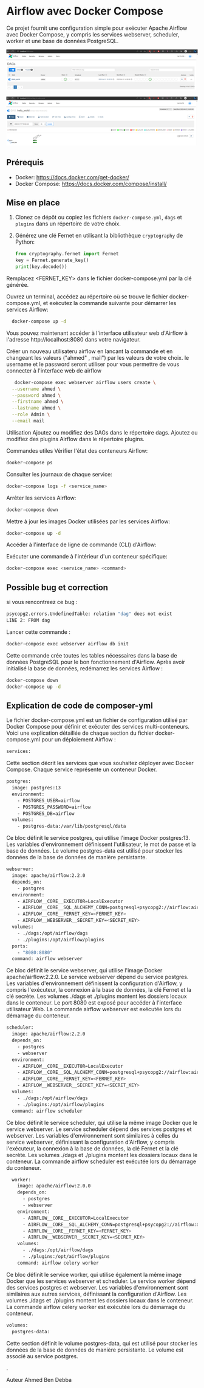 


# Airflow avec Docker Compose

Ce projet fournit une configuration simple pour exécuter Apache Airflow avec Docker Compose, y compris les services webserver, scheduler, worker et une base de données PostgreSQL.


![Airflow UI](./img/airflow.png)

![DAG](./img/dag.png)



## Prérequis

- Docker: https://docs.docker.com/get-docker/
- Docker Compose: https://docs.docker.com/compose/install/

## Mise en place

1. Clonez ce dépôt ou copiez les fichiers `docker-compose.yml`, `dags` et `plugins` dans un répertoire de votre choix.

2. Générez une clé Fernet en utilisant la bibliothèque `cryptography` de Python:

   ```python
   from cryptography.fernet import Fernet
   key = Fernet.generate_key()
   print(key.decode())
Remplacez <FERNET_KEY> dans le fichier docker-compose.yml par la clé générée.

Ouvrez un terminal, accédez au répertoire où se trouve le fichier docker-compose.yml, et exécutez la commande suivante pour démarrer les services Airflow:

  ```sh
    docker-compose up -d
```

Vous pouvez maintenant accéder à l'interface utilisateur web d'Airflow à l'adresse http://localhost:8080 dans votre navigateur.

Créer un nouveau utilisateru airflow en lancant la commande et en changeant les valeurs ("ahmed" , mail") par les valeurs de votre choix. le username et le password seront utiliser pour vous permettre de vous connecter à l'interface web de airflow
  ```sh
     docker-compose exec webserver airflow users create \
    --username ahmed \
    --password ahmed \
    --firstname ahmed \
    --lastname ahmed \
    --role Admin \
    --email mail
```


Utilisation
Ajoutez ou modifiez des DAGs dans le répertoire dags.
Ajoutez ou modifiez des plugins Airflow dans le répertoire plugins.

Commandes utiles
Vérifier l'état des conteneurs Airflow:

  ```sh
dooker-compose ps
  ```
Consulter les journaux de chaque service:

  ``` sh
docker-compose logs -f <service_name>
  ```
Arrêter les services Airflow:

  ```sh
docker-compose down
  ```
Mettre à jour les images Docker utilisées par les services Airflow:

  ```sh
docker-compose up -d
  ```
Accéder à l'interface de ligne de commande (CLI) d'Airflow:


Exécuter une commande à l'intérieur d'un conteneur spécifique:

  ```sh
docker-compose exec <service_name> <command>
  ```

## Possible bug et correction 

si vous rencontreez ce bug : 
  ```sh
psycopg2.errors.UndefinedTable: relation "dag" does not exist
LINE 2: FROM dag
  ```
Lancer cette commande :

  ```sh
docker-compose exec webserver airflow db init
  ```
Cette commande crée toutes les tables nécessaires dans la base de données PostgreSQL pour le bon fonctionnement d'Airflow.
Après avoir initialisé la base de données, redémarrez les services Airflow :
  ```sh
docker-compose down
docker-compose up -d
  ```
  
  ## Explication de code de composer-yml
  
  Le fichier docker-compose.yml est un fichier de configuration utilisé par Docker Compose pour définir et exécuter des services multi-conteneurs. Voici une explication détaillée de chaque section du fichier docker-compose.yml pour un déploiement Airflow :

  ```sh
services:
  ```
Cette section décrit les services que vous souhaitez déployer avec Docker Compose. Chaque service représente un conteneur Docker.


  ```sh
  postgres:
    image: postgres:13
    environment:
      - POSTGRES_USER=airflow
      - POSTGRES_PASSWORD=airflow
      - POSTGRES_DB=airflow
    volumes:
      - postgres-data:/var/lib/postgresql/data
```
Ce bloc définit le service postgres, qui utilise l'image Docker postgres:13. Les variables d'environnement définissent l'utilisateur, le mot de passe et la base de données. Le volume postgres-data est utilisé pour stocker les données de la base de données de manière persistante.

  ```sh
  webserver:
    image: apache/airflow:2.2.0
    depends_on:
      - postgres
    environment:
      - AIRFLOW__CORE__EXECUTOR=LocalExecutor
      - AIRFLOW__CORE__SQL_ALCHEMY_CONN=postgresql+psycopg2://airflow:airflow@postgres:5432/airflow
      - AIRFLOW__CORE__FERNET_KEY=<FERNET_KEY>
      - AIRFLOW__WEBSERVER__SECRET_KEY=<SECRET_KEY>
    volumes:
      - ./dags:/opt/airflow/dags
      - ./plugins:/opt/airflow/plugins
    ports:
      - "8080:8080"
    command: airflow webserver
 ```
Ce bloc définit le service webserver, qui utilise l'image Docker apache/airflow:2.2.0. Le service webserver dépend du service postgres. Les variables d'environnement définissent la configuration d'Airflow, y compris l'exécuteur, la connexion à la base de données, la clé Fernet et la clé secrète. Les volumes ./dags et ./plugins montent les dossiers locaux dans le conteneur. Le port 8080 est exposé pour accéder à l'interface utilisateur Web. La commande airflow webserver est exécutée lors du démarrage du conteneur.

  ```sh
  scheduler:
    image: apache/airflow:2.2.0
    depends_on:
      - postgres
      - webserver
    environment:
      - AIRFLOW__CORE__EXECUTOR=LocalExecutor
      - AIRFLOW__CORE__SQL_ALCHEMY_CONN=postgresql+psycopg2://airflow:airflow@postgres:5432/airflow
      - AIRFLOW__CORE__FERNET_KEY=<FERNET_KEY>
      - AIRFLOW__WEBSERVER__SECRET_KEY=<SECRET_KEY>
    volumes:
      - ./dags:/opt/airflow/dags
      - ./plugins:/opt/airflow/plugins
    command: airflow scheduler
```
Ce bloc définit le service scheduler, qui utilise la même image Docker que le service webserver. Le service scheduler dépend des services postgres et webserver. Les variables d'environnement sont similaires à celles du service webserver, définissant la configuration d'Airflow, y compris l'exécuteur, la connexion à la base de données, la clé Fernet et la clé secrète. Les volumes ./dags et ./plugins montent les dossiers locaux dans le conteneur. La commande airflow scheduler est exécutée lors du démarrage du conteneur.

```sh
  worker:
    image: apache/airflow:2.0.0
    depends_on:
      - postgres
      - webserver
    environment:
      - AIRFLOW__CORE__EXECUTOR=LocalExecutor
      - AIRFLOW__CORE__SQL_ALCHEMY_CONN=postgresql+psycopg2://airflow:airflow@postgres:5432/airflow
      - AIRFLOW__CORE__FERNET_KEY=<FERNET_KEY>
      - AIRFLOW__WEBSERVER__SECRET_KEY=<SECRET_KEY>
    volumes:
      - ./dags:/opt/airflow/dags
      - ./plugins:/opt/airflow/plugins
    command: airflow celery worker
```
Ce bloc définit le service worker, qui utilise également la même image Docker que les services webserver et scheduler. Le service worker dépend des services postgres et webserver. Les variables d'environnement sont similaires aux autres services, définissant la configuration d'Airflow. Les volumes ./dags et ./plugins montent les dossiers locaux dans le conteneur. La commande airflow celery worker est exécutée lors du démarrage du conteneur.

```sh
volumes:
  postgres-data:
   ```
Cette section définit le volume postgres-data, qui est utilisé pour stocker les données de la base de données de manière persistante. Le volume est associé au service postgres.

.
  
Auteur
Ahmed Ben Debba
